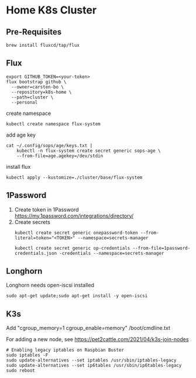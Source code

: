 # Home K8s Cluster

## Pre-Requisites
```
brew install fluxcd/tap/flux
```

##  Flux

```
export GITHUB_TOKEN=<your-token>
flux bootstrap github \
  --owner=carsten-bo \
  --repository=k8s-home \
  --path=cluster \
  --personal
```
create namespace
```
kubectl create namespace flux-system
```
add age key
```
cat ~/.config/sops/age/keys.txt |
    kubectl -n flux-system create secret generic sops-age \
    --from-file=age.agekey=/dev/stdin
```

install flux
```
kubectl apply --kustomize=./cluster/base/flux-system
```

## 1Password

1. Create token in 1Password https://my.1password.com/integrations/directory/
2. Create secrets
    ```
    kubectl create secret generic onepassword-token --from-literal=token="<TOKEN>" --namespace=secrets-manager

    kubectl create secret generic op-credentials --from-file=1password-credentials.json -credentials --namespace=secrets-manager
    ```

## Longhorn
Longhorn needs open-iscsi installed
```
sudo apt-get update;sudo apt-get install -y open-iscsi
```

## K3s

Add "cgroup_memory=1 cgroup_enable=memory" /boot/cmdline.txt

For adding a new node, see https://pet2cattle.com/2021/04/k3s-join-nodes

```
# Enabling legacy iptables on Raspbian Buster
sudo iptables -F
sudo update-alternatives --set iptables /usr/sbin/iptables-legacy
sudo update-alternatives --set ip6tables /usr/sbin/ip6tables-legacy
sudo reboot
```
